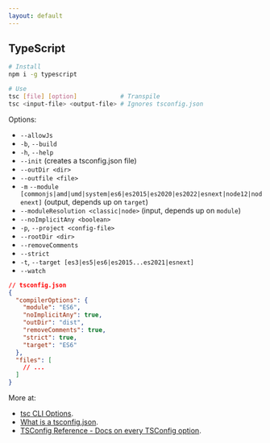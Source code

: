 ```yaml
---
layout: default
---
```

## TypeScript

```bash
# Install
npm i -g typescript
```

```bash
# Use
tsc [file] [option]            # Transpile
tsc <input-file> <output-file> # Ignores tsconfig.json
```

Options:

- `--allowJs`
- `-b`, `--build`
- `-h`, `--help`
- `--init` (creates a tsconfig.json file)
- `--outDir <dir>`
- `--outfile <file>`
- `-m` `--module [commonjs|amd|umd|system|es6|es2015|es2020|es2022|esnext|node12|nodenext]` (output, depends up on `target`)
- `--moduleResolution <classic|node>` (input, depends up on `module`)
- `--noImplicitAny <boolean>`
- `-p`, `--project <config-file>`
- `--rootDir <dir>`
- `--removeComments`
- `--strict`
- `-t`, `--target [es3|es5|es6|es2015...es2021|esnext]`
- `--watch`

```json
// tsconfig.json
{
  "compilerOptions": {
    "module": "ES6",
    "noImplicitAny": true,
    "outDir": "dist",
    "removeComments": true,
    "strict": true,
    "target": "ES6"
  },
  "files": [
    // ...
  ]
}
```

More at:

- [tsc CLI Options](https://www.typescriptlang.org/docs/handbook/compiler-options.html).
- [What is a tsconfig.json](https://www.typescriptlang.org/docs/handbook/tsconfig-json.html).
- [TSConfig Reference - Docs on every TSConfig option](https://www.typescriptlang.org/tsconfig).
